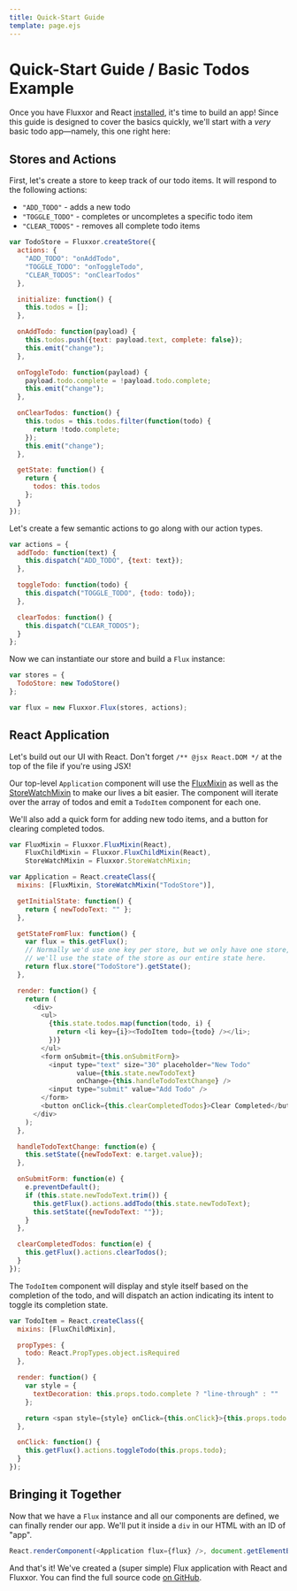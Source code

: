 ```yaml
---
title: Quick-Start Guide
template: page.ejs
---
```


Quick-Start Guide / Basic Todos Example
=======================================

Once you have Fluxxor and React [installed](/getting-started/installation.html), it's time to build an app! Since this guide is designed to cover the basics quickly, we'll start with a *very* basic todo app—namely, this one right here:

<div id="app"></div>

Stores and Actions
------------------

First, let's create a store to keep track of our todo items. It will respond to the following actions:

* `"ADD_TODO"` - adds a new todo
* `"TOGGLE_TODO"` - completes or uncompletes a specific todo item
* `"CLEAR_TODOS"` - removes all complete todo items

```javascript
var TodoStore = Fluxxor.createStore({
  actions: {
    "ADD_TODO": "onAddTodo",
    "TOGGLE_TODO": "onToggleTodo",
    "CLEAR_TODOS": "onClearTodos"
  },

  initialize: function() {
    this.todos = [];
  },

  onAddTodo: function(payload) {
    this.todos.push({text: payload.text, complete: false});
    this.emit("change");
  },

  onToggleTodo: function(payload) {
    payload.todo.complete = !payload.todo.complete;
    this.emit("change");
  },

  onClearTodos: function() {
    this.todos = this.todos.filter(function(todo) {
      return !todo.complete;
    });
    this.emit("change");
  },

  getState: function() {
    return {
      todos: this.todos
    };
  }
});
```

Let's create a few semantic actions to go along with our action types.

```javascript
var actions = {
  addTodo: function(text) {
    this.dispatch("ADD_TODO", {text: text});
  },

  toggleTodo: function(todo) {
    this.dispatch("TOGGLE_TODO", {todo: todo});
  },

  clearTodos: function() {
    this.dispatch("CLEAR_TODOS");
  }
};
```

Now we can instantiate our store and build a `Flux` instance:

```javascript
var stores = {
  TodoStore: new TodoStore()
};

var flux = new Fluxxor.Flux(stores, actions);
```

React Application
-----------------

Let's build out our UI with React. Don't forget `/** @jsx React.DOM */` at the top of the file if you're using JSX!

Our top-level `Application` component will use the [FluxMixin](/documentation/flux-mixin.html) as well as the [StoreWatchMixin](/documentation/store-watch-mixin.html) to make our lives a bit easier. The component will iterate over the array of todos and emit a `TodoItem` component for each one.

We'll also add a quick form for adding new todo items, and a button for clearing completed todos.

```javascript
var FluxMixin = Fluxxor.FluxMixin(React),
    FluxChildMixin = Fluxxor.FluxChildMixin(React),
    StoreWatchMixin = Fluxxor.StoreWatchMixin;

var Application = React.createClass({
  mixins: [FluxMixin, StoreWatchMixin("TodoStore")],

  getInitialState: function() {
    return { newTodoText: "" };
  },

  getStateFromFlux: function() {
    var flux = this.getFlux();
    // Normally we'd use one key per store, but we only have one store, so
    // we'll use the state of the store as our entire state here.
    return flux.store("TodoStore").getState();
  },

  render: function() {
    return (
      <div>
        <ul>
          {this.state.todos.map(function(todo, i) {
            return <li key={i}><TodoItem todo={todo} /></li>;
          })}
        </ul>
        <form onSubmit={this.onSubmitForm}>
          <input type="text" size="30" placeholder="New Todo"
                 value={this.state.newTodoText}
                 onChange={this.handleTodoTextChange} />
          <input type="submit" value="Add Todo" />
        </form>
        <button onClick={this.clearCompletedTodos}>Clear Completed</button>
      </div>
    );
  },

  handleTodoTextChange: function(e) {
    this.setState({newTodoText: e.target.value});
  },

  onSubmitForm: function(e) {
    e.preventDefault();
    if (this.state.newTodoText.trim()) {
      this.getFlux().actions.addTodo(this.state.newTodoText);
      this.setState({newTodoText: ""});
    }
  },

  clearCompletedTodos: function(e) {
    this.getFlux().actions.clearTodos();
  }
});
```

The `TodoItem` component will display and style itself based on the completion of the todo, and will dispatch an action indicating its intent to toggle its completion state.

```javascript
var TodoItem = React.createClass({
  mixins: [FluxChildMixin],

  propTypes: {
    todo: React.PropTypes.object.isRequired
  },

  render: function() {
    var style = {
      textDecoration: this.props.todo.complete ? "line-through" : ""
    };

    return <span style={style} onClick={this.onClick}>{this.props.todo.text}</span>;
  },

  onClick: function() {
    this.getFlux().actions.toggleTodo(this.props.todo);
  }
});
```

Bringing it Together
--------------------

Now that we have a `Flux` instance and all our components are defined, we can finally render our app. We'll put it inside a `div` in our HTML with an ID of "app".

```javascript
React.renderComponent(<Application flux={flux} />, document.getElementById("app"));
```

And that's it! We've created a (super simple) Flux application with React and Fluxxor. You can find the full source code [on GitHub](https://github.com/BinaryMuse/fluxxor/tree/master/examples/todo-basic).

<script src="todo-bundle.js"></script>
